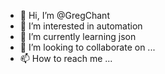 - 👋 Hi, I’m @GregChant
- 👀 I’m interested in automation
- 🌱 I’m currently learning json
- 💞️ I’m looking to collaborate on ...
- 📫 How to reach me ...

<!---
GregChant/GregChant is a ✨ special ✨ repository because its `README.md` (this file) appears on your GitHub profile.
You can click the Preview link to take a look at your changes.
--->
